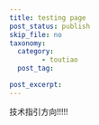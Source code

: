 ```yaml
---
title: testing page
post_status: publish
skip_file: no
taxonomy:
  category:
        - toutiao
  post_tag:

post_excerpt: 
---
```

技术指引方向!!!!!